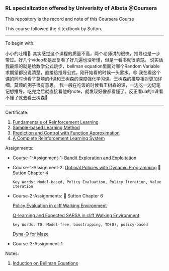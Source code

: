 ### RL specialization offered by Univerisity of Albeta @Coursera

This repository is the record and note of this Coursera Course

This course followed the rl textbook by Sutton. 

-------------------
To begin with:

小小的吐槽🤫: 其实感觉这个课程的质量不高，两个老师讲的很快，推导也是一步带过。好几个video都是反复看了好几遍也没听懂，但是一看书就很清楚。
说实话我最烦的就是给数学公式跳步，bellman equation里面对哪个Random Variable求期望都没说清楚，直接给推导公式。刚开始看的时候一头雾水。😡
我在看这个课的同时也看了莫烦的rl课和王树森的深度强化学习课。王树森的推导相对更加详细，莫烦的例子很有意思。
我一般在吃饭的时候看王树森的课，一边吃一边记笔记想推导。吃完之后就直接看他的note，就发现好像都看懂了。反正看ua的rl课看不懂了就去看王树森🐶

--------------------

Certificate:

1. [Fundamentals of Reinforcement Learning](https://github.com/yoyostudy/rl_ua/blob/main/Certificates/UA_RL_1.pdf)
2. [Sample-based Learning Method](https://github.com/yoyostudy/rl_ua/blob/main/Certificates/UA_RL_2.pdf)
3. [Prediction and Control with Function Approximation](https://github.com/yoyostudy/rl_ua/blob/main/Certificates/UA_RL_3.pdf)
4. [A Complete Reinforcement Learning System](https://github.com/yoyostudy/rl_ua/blob/main/Certificates/UA_RL_4.pdf)

Assignments:

- Course-1-Assignment-1: [Bandit Exploration and Exploitation](https://github.com/yoyostudy/rl_ua/tree/main/code/C1_W1_A1_bandit_exploration_eploitation/Bandits)
- Course-1-Assignment-2: [Optimal Policies with Dynamic Programming](https://github.com/yoyostudy/rl_ua/blob/main/code/C1_W1_A2_GridworldCityParking_DP/DynamicProgramming/Assignment2.ipynb) 🔗 Sutton Chapter 4
      
      Key Words: Model-based, Policy Evaluation, Policy Iteration, Value Iteration
- Course-2-Assignments: 🔗 Sutton Chapter 6
  
  [Policy Evaluation in cliff Walking Environment](https://github.com/yoyostudy/rl_ua/tree/main/code/C2_A1_CliffWalking_PolicyEvaluation/Policy%20Evaluation%20with%20Temporal%20Difference%20Learning)
  
  [Q-learning and Expected SARSA in cliff Walking Environment](https://github.com/yoyostudy/rl_ua/tree/main/code/C2_A2_Qlearning_SARSA_CliffWalking/Q-Learning%20and%20Expected%20Sarsa)

      key Words: TD, Model-free, boostrapping, TD(0), policy-based
   
   [Dyna-Q for Maze](https://github.com/yoyostudy/rl_ua/tree/main/code/C2_A3_Dyna-Q_Maze/Dyna-Q)
   
 - Course-3-Assignment-1
      
 Notes:
  
 1. [Induction on Bellman Equations](https://github.com/yoyostudy/rl_ua/blob/main/notes/bellman_equation.md)
  
  
  










